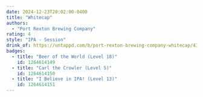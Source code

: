 ```yaml
---
date: 2024-12-23T20:02:00-0400
title: "Whitecap"
authors:
  - "Port Rexton Brewing Company"
rating: 4
style: "IPA - Session"
drink_of: https://untappd.com/b/port-rexton-brewing-company-whitecap/4354474
badges:
  - title: "Beer of the World (Level 18)"
    id: 1264614149
  - title: "Carl the Crowler (Level 5)"
    id: 1264614150
  - title: "I Believe in IPA! (Level 13)"
    id: 1264614151
---
```

